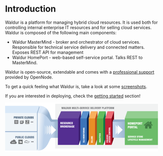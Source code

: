 # Introduction

Waldur is a platform for managing hybrid cloud resources. It is used both for controlling internal enterprise IT resources and
for selling cloud services. Waldur is composed of the following main components:

- Waldur MasterMind - broker and orchestrator of cloud services. Responsible for technical service delivery and
connected matters. Exposes REST API for management
- Waldur HomePort - web-based self-service portal. Talks REST to MasterMind.

Waldur is open-source, extendable and comes with a [professional support](about/support.md) provided by OpenNode.

To get a quick feeling what Waldur is, take a look at some [screenshots](about/screenshots.md).

If you are interested in deploying, check the [getting started](getting-started.md) section!

![Overview](assets/waldur_overview.png)